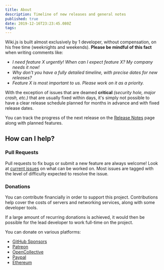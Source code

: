 ```yaml
---
title: About
description: Timeline of new releases and general notes
published: true
date: 2019-12-16T23:23:45.080Z
tags: 
---
```


Wiki.js is built almost exclusively by 1 developer, without compensation, on his free time (weeknights and weekends). **Please be mindful of this fact** when writing comments like:

- *I need feature X urgently! When can I expect feature X? My company needs it now!*
- *Why don't you have a fully detailed timeline, with precise dates for new releases?*
- *Feature X is most important to us. Please work on it as a priority.*

With the exception of issues that are deamed **critical** *(security hole, major crash, etc.)* that are usually fixed within days, it's simply not possible to have a clear release schedule planned for months in advance and with fixed release dates.

You can track the progress of the next release on the [Release Notes](/releases) page along with planned features.

## How can I help?

### Pull Requests

Pull requests to fix bugs or submit a new feature are always welcome! Look at [current issues](https://github.com/Requarks/wiki/issues) on what can be worked on. Most issues are tagged with the level of difficulty expected to resolve the issue.

### Donations

You can contribute financially in order to support this project. Contributions help cover the costs of servers and networking services, along with some developer tools.

If a large amount of recurring donations is achieved, it would then be possible for the lead developer to work full-time on the project.

You can donate on various platforms:

- [GitHub Sponsors](https://github.com/users/NGPixel/sponsorship)
- [Patreon](https://www.patreon.com/bePatron?u=16744039)
- [OpenCollective](https://opencollective.com/wikijs)
- [Paypal](https://www.paypal.com/cgi-bin/webscr?cmd=_s-xclick&hosted_button_id=FLV5X255Z9CJU&source=url)
- [Ethereum](https://etherscan.io/address/0xe1d55c19ae86f6bcbfb17e7f06ace96bdbb22cb5)

